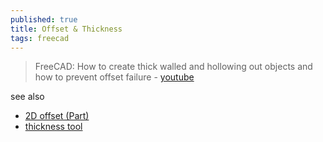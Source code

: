 ```yaml
---
published: true
title: Offset & Thickness
tags: freecad
---
```

> FreeCAD: How to create thick walled and hollowing out objects and how to prevent offset failure - [youtube](https://www.youtube.com/watch?v=-enJR-OrMJM)

see also
- [2D offset (Part)](https://youtu.be/-enJR-OrMJM?feature=shared&t=334)
- [thickness tool](https://www.youtube.com/watch?v=35ZO8vQE-3I)